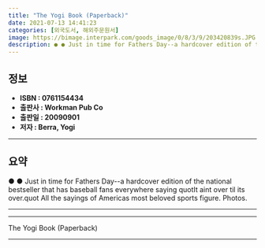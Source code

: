 ```yaml
---
title: "The Yogi Book (Paperback)"
date: 2021-07-13 14:41:23
categories: [외국도서, 해외주문원서]
image: https://bimage.interpark.com/goods_image/0/8/3/9/203420839s.JPG
description: ● ● Just in time for Fathers Day--a hardcover edition of the national bestseller that has baseball fans everywhere saying quotIt aint over til its over.quot A
---
```


## **정보**

- **ISBN : 0761154434**
- **출판사 : Workman Pub Co**
- **출판일 : 20090901**
- **저자 : Berra, Yogi**

------



## **요약**

●  ●  Just in time for Fathers Day--a hardcover edition of the national bestseller that has baseball fans everywhere saying quotIt aint over til its over.quot All the sayings of Americas most beloved sports figure. Photos.

------



------


The Yogi Book (Paperback) 

------


